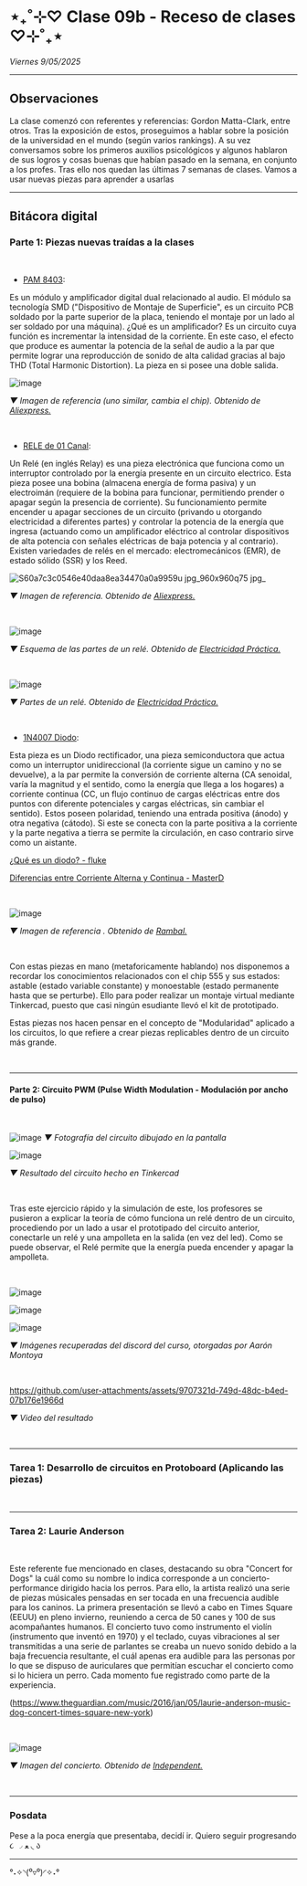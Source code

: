 # ⋆₊˚⊹♡ Clase  09b - Receso de clases ♡⊹˚₊⋆

_Viernes 9/05/2025_

***

## Observaciones

<!---Recordar para programar "md" (markdown): 
- https://github.com/adam-p/markdown-here/wiki/Markdown-Cheatsheet 
- https://www.markdownguide.org/basic-syntax/--->

La clase comenzó con referentes y referencias: Gordon Matta-Clark, entre otros.
Tras la exposición de estos, proseguimos a hablar sobre la posición de la universidad en el mundo (según varios rankings). 
A su vez conversamos sobre los primeros auxilios psicológicos y algunos hablaron de sus logros y cosas buenas que habían pasado en la semana, en conjunto a los profes.
Tras ello nos quedan las últimas 7 semanas de clases. Vamos a usar nuevas piezas para aprender a usarlas

***

## Bitácora digital

### Parte 1: Piezas nuevas traídas a la clases

<br>

- [PAM 8403](https://afel.cl/products/amplificador-stereo-clase-d-2x3w-pam8403?srsltid=AfmBOoq8AjxWD2ZoGiEjyWEiV9xWqypejVilDozwdgQ8L9h4xyjweiaL):

Es un módulo y amplificador digital dual relacionado al audio. El módulo sa tecnología SMD ("Dispositivo de Montaje de Superficie", es un circuito PCB soldado por la parte superior de la placa, teniendo el montaje por un lado al ser soldado por una máquina). ¿Qué es un amplificador? Es un circuito cuya función es incrementar la intensidad de la corriente. En este caso, el efecto que produce es aumentar la potencia de la señal de audio a la par que permite lograr una reproducción de sonido de alta calidad gracias al bajo THD (Total Harmonic Distortion). La pieza en si posee una doble salida.

![image](https://github.com/user-attachments/assets/abe65e5b-f6ce-40ec-9c62-d56671a3d037)

_▼ Imagen de referencia (uno similar, cambia el chip). Obtenido de [Aliexpress.](https://es.aliexpress.com/item/1005002662145301.html)_

<br>
  
- [RELE de 01 Canal](https://afel.cl/products/rele-de-01-canal):

Un Relé (en inglés Relay) es una pieza electrónica que funciona como un interruptor controlado por la energía presente en un circuito electrico. Esta pieza posee una bobina (almacena energía de forma pasiva) y un electroimán (requiere de la bobina para funcionar, permitiendo prender o apagar según la presencia de corriente).  Su funcionamiento permite encender u apagar secciones de un circuito (privando u otorgando electricidad a diferentes partes) y controlar la potencia de la energía que ingresa (actuando como un amplificador eléctrico al controlar dispositivos de alta potencia con señales eléctricas de baja potencia y al contrario). Existen variedades de relés en el mercado: electromecánicos (EMR), de estado sólido (SSR) y los Reed.

![S60a7c3c0546e40daa8ea34470a0a9959u jpg_960x960q75 jpg_](https://github.com/user-attachments/assets/f9903be3-fa4b-4f26-bd99-406f15f299db)

_▼ Imagen de referencia. Obtenido de [Aliexpress.](https://es.aliexpress.com/item/1005005959775711.html)_

<br>

![image](https://github.com/user-attachments/assets/d706a47b-78d6-487f-bded-f5938e2683cd)

_▼ Esquema de las partes de un relé. Obtenido de [Electricidad Práctica.](https://autodesarrollo-electricidadpractica.blogspot.com/2011/07/relays.html)_

<br>

![image](https://github.com/user-attachments/assets/c7ce5aa8-3686-4181-a9bb-db6b8ddc1ab3)

_▼ Partes de un relé. Obtenido de [Electricidad Práctica.](https://autodesarrollo-electricidadpractica.blogspot.com/2011/07/relays.html)_

<br>
  
- [1N4007 Diodo](https://maxelectronica.cl/componentes-electronicos/163-diodo-rectificador-1n4007.html):

Esta pieza es un Diodo rectificador, una pieza semiconductora que actua como un interruptor unidireccional (la corriente sigue un camino y no se devuelve), a la par permite la conversión de corriente alterna (CA senoidal, varía la magnitud y el sentido, como la energía que llega a los hogares) a corriente continua (CC, un flujo continuo de cargas eléctricas entre dos puntos con diferente potenciales y cargas eléctricas, sin cambiar el sentido). Estos poseen polaridad, teniendo una entrada positiva (ánodo) y otra negativa (cátodo). Si este se conecta con la parte positiva a la corriente y la parte negativa a tierra se permite la circulación, en caso contrario sirve como un aistante.

[¿Qué es un diodo? - fluke](https://www.fluke.com/es-cl/informacion/blog/electrica/que-es-un-diodo#:~:text=Permite%20que%20la%20corriente%20fluya,voltaje%20y%20capacidad%20de%20corriente.)

[Diferencias entre Corriente Alterna y Continua - MasterD](https://www.youtube.com/watch?v=85eQw7cmDqU)

<br>

![image](https://github.com/user-attachments/assets/aad3d0e3-f210-4c3a-82a7-94178ceeb7fe)

_▼ Imagen de referencia . Obtenido de [Rambal.](https://rambal.com/circuitos-integrados/2120-diodo-1n4007-1kv1a.html)_

<br>

Con estas piezas en mano (metaforicamente hablando) nos disponemos a recordar los conocimientos relacionados con el chip 555 y sus estados: astable (estado variable constante) y monoestable (estado permanente hasta que se perturbe). Ello para poder realizar un montaje virtual mediante Tinkercad, puesto que casi ningún esudiante llevó el kit de prototipado.

Estas piezas nos hacen pensar en el concepto de "Modularidad" aplicado a los circuitos, lo que refiere a crear piezas replicables dentro de un circuito más grande.

<br>

***

#### Parte 2: Circuito PWM (Pulse Width Modulation - Modulación por ancho de pulso)

<br>

![image](https://github.com/user-attachments/assets/246ece20-4999-440c-88bd-9c91e6c02fe8)
_▼ Fotografía del circuito dibujado en la pantalla_

![image](https://github.com/user-attachments/assets/3b498d01-9608-4825-9cf2-1581bd98c5c5)

_▼ Resultado del circuito hecho en Tinkercad_

<br>

Tras este ejercicio rápido y la simulación de este, los profesores se pusieron a explicar la teoría de cómo funciona un relé dentro de un circuito, procediendo por un lado a usar el prototipado del circuito anterior, conectarle un relé y una ampolleta en la salida (en vez del led). Como se puede observar, el Relé permite que la energía pueda encender y apagar la ampolleta.

<br>

![image](https://github.com/user-attachments/assets/8f20cb67-3611-4c21-bfa6-6bedd6619edd)

![image](https://github.com/user-attachments/assets/06a5639d-81ca-4ee9-beb7-df5e88788c77)

![image](https://github.com/user-attachments/assets/d87a0c56-c482-4c1e-b0a2-63a22b797652)

_▼ Imágenes recuperadas del discord del curso, otorgadas por Aarón Montoya_

<br>

https://github.com/user-attachments/assets/9707321d-749d-48dc-b4ed-07b176e1966d

_▼ Video del resultado_

<br>

***

### Tarea 1: Desarrollo de circuitos en Protoboard (Aplicando las piezas)



<br>

***

### Tarea 2: Laurie Anderson

<br>

Este referente fue mencionado en clases, destacando su obra "Concert for Dogs" la cuál como su nombre lo indica corresponde a un concierto-performance dirigido hacia los perros. Para ello, la artista realizó una serie de piezas músicales pensadas en ser tocada en una frecuencia audible para los caninos. La primera presentación se llevó a cabo en Times Square (EEUU) en pleno invierno, reuniendo a cerca de 50 canes y 100 de sus acompañantes humanos. El concierto tuvo como instrumento el violín (instrumento que inventó en 1970) y el teclado, cuyas vibraciones al ser transmitidas a una serie de parlantes se creaba un nuevo sonido debido a la baja frecuencia resultante, el cuál apenas era audible para las personas por lo que se dispuso de auriculares que permitían escuchar el concierto como si lo hiciera un perro. Cada momento fue registrado como parte de la experiencia. 

(https://www.theguardian.com/music/2016/jan/05/laurie-anderson-music-dog-concert-times-square-new-york)

<br>

![image](https://github.com/user-attachments/assets/decbb57b-afe9-40c5-be0d-06de35700761)

_▼ Imagen del concierto. Obtenido de [Independent.](https://www.independent.co.uk/arts-entertainment/music/news/performance-artist-laurie-anderson-plays-concert-especially-for-dogs-in-new-york-a6798581.html)_

<br>

***

### Posdata

Pese a la poca energía que presentaba, decidí ir. Quiero seguir progresando  ૮ ◞ ﻌ ◟ ა

***

°˖✧◝(⁰▿⁰)◜✧˖°
